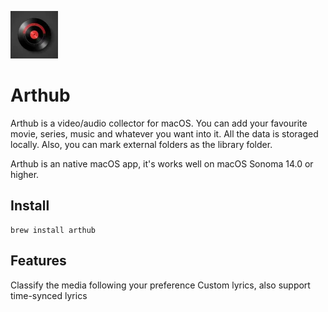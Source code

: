![76](./Arthub/Assets.xcassets/AppIcon.appiconset/76.png)

# Arthub

Arthub is a video/audio collector for macOS. You can add your favourite movie, series, music and whatever you want into it. All the data is storaged locally. Also, you can mark external folders as the library folder.

Arthub is an native macOS app, it's works well on macOS Sonoma 14.0 or higher. 

## Install

```shell
brew install arthub
```

## Features
Classify the media following your preference
Custom lyrics, also support time-synced lyrics

